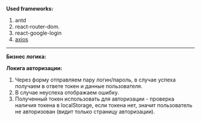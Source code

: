 **Used frameworks:**

1. antd
2. react-router-dom.
3. react-google-login
4. <a href="https://axios-http.com/">axios</a>

<hr></hr>

**Бизнес логика:**

**Локига авторизации:**

1. Через форму отправляем пару логин/пароль, в случае успеха получаем в ответе токен и данные пользователя.
2. В случае неуспеха отображаем ошибку.
3. Полученный токен использовать для авторизации - проверка наличия токена в localStorage, если токена нет, значит пользователь не авторизован (видит только страницу авторизации).

<!-- 1. Пользователь вводит логин и пароль.
2. При вводе логина и пароля проверяется наличие пользователя в базе данных.
3. Если пользователь найден, то происходит переход на страницу профиля.
4. Если пользователь не найден, то происходит переход на страницу входа.
5. При выходе пользователя из системы происходит переход на страницу входа. -->

<!-- **Technical task.**

**В данном задании необходимо реализовать приложение для поиска youtube-видео по ключевым словам, а также сохранение запросов поиска.**

**Интерфейс**

1.  Реализовать страницу авторизации пользователя с формой входа: логин, пароль. Для аутентификации можно использовать json-файл со списком пользователей. После входа, необходимо сгенерировать и сохранить токен. Полученный токен использовать для авторизации - проверка наличия токена в localStorage, если токена нет, значит пользователь не авторизован (видит только страницу авторизации).

2.  После авторизации пользователь должен попадать на главную страницу сервиса, на которой расположена строка поиска. Необходимо реализовать поиск youtube-видео, при помощи Youtube API.

Результаты поиска вывести на той же странице в виде карточек видео (подобно тому, как оно реализовано в youtube).
Список видео может принимать два вида: список (рис. 4) и карточки (рис 3).
По умолчанию необходимо вывести 12 видео в виде списка.

3.  Также, в приложении должна быть реализована страница “Сохраненные запросы”, на которой выводится список сохраненных запросов. Запросы этого списка можно редактировать или выполнить.

Чтобы выполнить запрос, необходимо нажать кнопку “Выполнить”, после чего происходит переход на главную страницу, на которой отображаются результаты запроса, при этом, количество выводимых видео равно количеству, указанному при сохранении запроса (см. ниже, Максимальное количество)

Для сохранения запроса необходимо добавить в строке поиска на главной странице иконку “Сохранить поиск”, при нажатии на которую открывается форма.

В форме заранее заполнено значение из строки поиска в неизменяемом поле “Запрос” и отображается пустое поле “Название”, а также дополнительные пустые поля: Сортировать по (выпадающий список, доступные значения взять из API YouTube), Максимальное количество (числовое значение от 0 до 50).

Пользователь должен ввести название запроса, и, после этого, может сохранить запрос, остальные поля - опциональные, т.е. могут быть не заполнены.

Редактирование запроса происходит по нажатию на кнопку “Редактировать”. После этого открывается форма редактирования. Для редактирования использовать тот же компонент, что и для сохранения запроса. Обратите внимание, что при редактировании запроса можно изменять все поля формы, включая сам запрос.

4.  Реализовать выход пользователя из сервиса.

5.  После повторного входа пользователя сохраненные запросы должны отображаться. Если пользователь - другой, то отображать запросы соответствующие для него (другого). Для хранения можно использовать localStorage браузера. Либо другие методы на усмотрение исполнителя.

**Рекомендуется**

Использование библиотеки axios для запросов.
Использование библиотеки Ant Design при реализации интерфейса.

1.  YouTube API: [https://developers.google.com/youtube/v3/docs/](https://developers.google.com/youtube/v3/docs/) (Внимательно почитать search)

2.  Axios: https://github.com/axios/axios

3.  Ant Design: https://ant.design/

4.  Redux: https://redux.js.org/

5.  React Router: https://reacttraining.com/react-router/ -->
